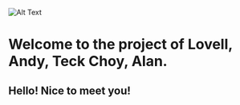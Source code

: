 ![Alt Text](https://github.com/lann87/cloud_infra_eng_ntu_coursework_alanp/blob/main/.misc/ntu_logo.png)  
# Welcome to the project of Lovell, Andy, Teck Choy, Alan.
## Hello! Nice to meet you!